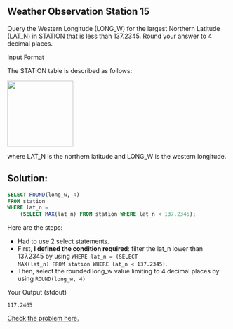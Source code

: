 ## Weather Observation Station 15

Query the Western Longitude (LONG_W) for the largest Northern Latitude (LAT_N) in STATION that is less than 137.2345. Round your answer to 4 decimal places.

Input Format

The STATION table is described as follows:

<img src="https://s3.amazonaws.com/hr-challenge-images/9336/1449345840-5f0a551030-Station.jpg" width="150">

where LAT_N is the northern latitude and LONG_W is the western longitude.


## Solution:
~~~sql
SELECT ROUND(long_w, 4)
FROM station
WHERE lat_n = 
    (SELECT MAX(lat_n) FROM station WHERE lat_n < 137.2345);
~~~

Here are the steps:
- Had to use 2 select statements.
- First, **I defined the condition required**: filter the lat_n lower than 137.2345 by using <code>WHERE lat_n = (SELECT MAX(lat_n) FROM station WHERE lat_n < 137.2345)</code>.
- Then, select the rounded long_w value limiting to 4 decimal places by using <code>ROUND(long_w, 4)</code>


Your Output (stdout)
```
117.2465
```


[Check the problem here.](https://www.hackerrank.com/challenges/weather-observation-station-15/problem)
